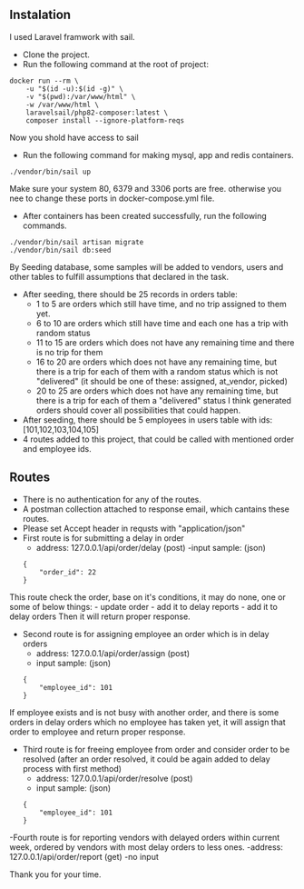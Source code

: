 
## Instalation
I used Laravel framwork with sail.
- Clone the project.
- Run the following command at the root of project:
```
docker run --rm \
    -u "$(id -u):$(id -g)" \
    -v "$(pwd):/var/www/html" \
    -w /var/www/html \
    laravelsail/php82-composer:latest \
    composer install --ignore-platform-reqs
```
Now you shold have access to sail
- Run the following command for making mysql, app and redis containers.
```
./vendor/bin/sail up

```
Make sure your system  80, 6379 and 3306 ports are free. otherwise you nee to change these ports in docker-compose.yml file.
- After containers has been created successfully, run the following commands.
```
./vendor/bin/sail artisan migrate
./vendor/bin/sail db:seed
```
By Seeding database, some samples will be added to vendors, users and other tables to fulfill assumptions that declared in the task.
- After seeding, there should be 25 records in orders table:
    - 1 to 5 are orders which still have time, and no trip assigned to them yet.
    - 6 to 10 are orders which still have time and each one has a trip with random status
    - 11 to 15 are orders which does not have any remaining time and there is no trip for them
    - 16 to 20 are orders which does not have any remaining time, but there is a trip for each of them with a random status which is not "delivered" (it should be one of these: assigned, at_vendor, picked)
    - 20 to 25 are orders which does not have any remaining time, but there is a trip for each of them a "delivered" status
I think generated orders should cover all possibilities that could happen.
- After seeding, there should be 5 employees in users table with ids: [101,102,103,104,105]
- 4 routes added to this project, that could be called with mentioned order and employee ids.
## Routes
- There is no authentication for any of the routes.
- A postman collection attached to response email, which cantains these routes.
- Please set Accept header in requsts with "application/json"
- First route is for submitting a delay in order
    - address: 127.0.0.1/api/order/delay (post)
    -input sample: (json)
    ```
    {
        "order_id": 22
    }
    ```
This route check the order, base on it's conditions, it may do none, one or some of below things:
    - update order
    - add it to delay reports
    - add it to delay orders
Then it will return proper response.
- Second route is for assigning employee an order which is in delay orders
    - address: 127.0.0.1/api/order/assign (post)
    - input sample: (json)
    ```
    {
        "employee_id": 101
    }
    ```
If employee exists and is not busy with another order, and there is some orders in delay orders which no employee has taken yet, it will assign that order to employee and return proper response.
- Third route is for freeing employee from order and consider order to be resolved (after an order resolved, it could be again added to delay process with first method)
    - address: 127.0.0.1/api/order/resolve (post)
    - input sample: (json)
    ```
    {
        "employee_id": 101
    }
    ```
-Fourth route is for reporting vendors with delayed orders within current week, ordered by vendors with most delay orders to less ones.
    -address: 127.0.0.1/api/order/report (get)
    -no input

Thank you for your time.
